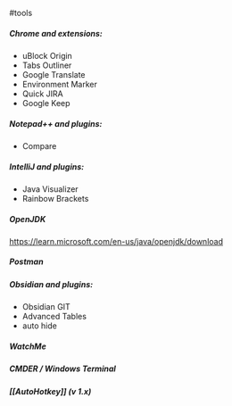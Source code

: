 #tools 

##### Chrome and extensions:
- uBlock Origin
- Tabs Outliner
- Google Translate
- Environment Marker
- Quick JIRA
- Google Keep

##### Notepad++ and plugins:
- Compare

##### IntelliJ and plugins:
- Java Visualizer
- Rainbow Brackets

##### OpenJDK
https://learn.microsoft.com/en-us/java/openjdk/download

##### Postman

##### Obsidian and plugins:
- Obsidian GIT
- Advanced Tables
- auto hide

##### WatchMe

##### CMDER / Windows Terminal

##### [[AutoHotkey]] (v 1.x)